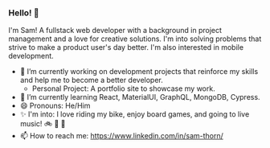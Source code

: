 ### Hello! 👋

I'm Sam! A fullstack web developer with a background in project management and a love for creative solutions. I'm into solving problems that strive to make a product user's day better. I'm also interested in mobile development. 

- 🔭 I’m currently working on development projects that reinforce my skills and help me to become a better developer. 
  - Personal Project: A portfolio site to showcase my work.
- 🌱 I’m currently learning React, MaterialUI, GraphQL, MongoDB, Cypress.
- 😄 Pronouns: He/Him
- :sparkles: I'm into: I love riding my bike, enjoy board games, and going to live music! :bike: :game_die: :guitar: 
- 📫 How to reach me: https://www.linkedin.com/in/sam-thorn/

<!--
**sam-thorn/sam-thorn** is a ✨ _special_ ✨ repository because its `README.md` (this file) appears on your GitHub profile.

Here are some ideas to get you started:


- 👯 I’m looking to collaborate on ...
- 🤔 I’m looking for help with ...
- 💬 Ask me about ...



-->

